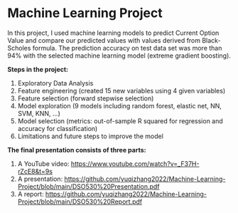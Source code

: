 # Machine Learning Project

In this project, I used machine learning models to predict Current Option Value and compare our predicted values with values derived from Black-Scholes formula. The prediction accuracy on test data set was more than 94% with the selected machine learning model (extreme gradient boosting). 

**Steps in the project:**
  1. Exploratory Data Analysis
  2. Feature engineering (created 15 new variables using 4 given variables)
  3. Feature selection (forward stepwise selection)
  4. Model exploration (9 models including random forest, elastic net, NN, SVM, KNN, ...)
  5. Model selection (metrics: out-of-sample R squared for regression and accuracy for classification)
  6. Limitations and future steps to improve the model

**The final presentation consists of three parts:**
  1. A YouTube video: https://www.youtube.com/watch?v=_F37H-rZcE8&t=9s
  2. A presentation: https://github.com/yuqizhang2022/Machine-Learning-Project/blob/main/DSO530%20Presentation.pdf
  3. A report: https://github.com/yuqizhang2022/Machine-Learning-Project/blob/main/DSO530%20Report.pdf
